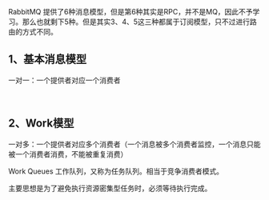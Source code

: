 RabbitMQ 提供了6种消息模型，但是第6种其实是RPC，并不是MQ，因此不予学习。那么也就剩下5种。但是其实3、4、5这三种都属于订阅模型，只不过进行路由的方式不同。



## 1、基本消息模型

一对一：一个提供者对应一个消费者

<br>

## 2、Work模型

一对多：一个提供者对应多个消费者（一个消息被多个消费者监控，一个消息只能被一个消费者消费，不能被重复消费）

Work Queues 工作队列，又称为任务队列。相当于竞争消费者模式。

主要思想是为了避免执行资源密集型任务时，必须等待执行完成。



